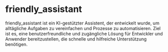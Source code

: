 # friendly_assistant
friendly_assistant ist ein KI-gestützter Assistent, der entwickelt wurde, um alltägliche Aufgaben zu vereinfachen und Prozesse zu automatisieren. Ziel ist es, eine benutzerfreundliche und zugängliche Lösung für Entwickler und Anwender bereitzustellen, die schnelle und hilfreiche Unterstützung benötigen.
